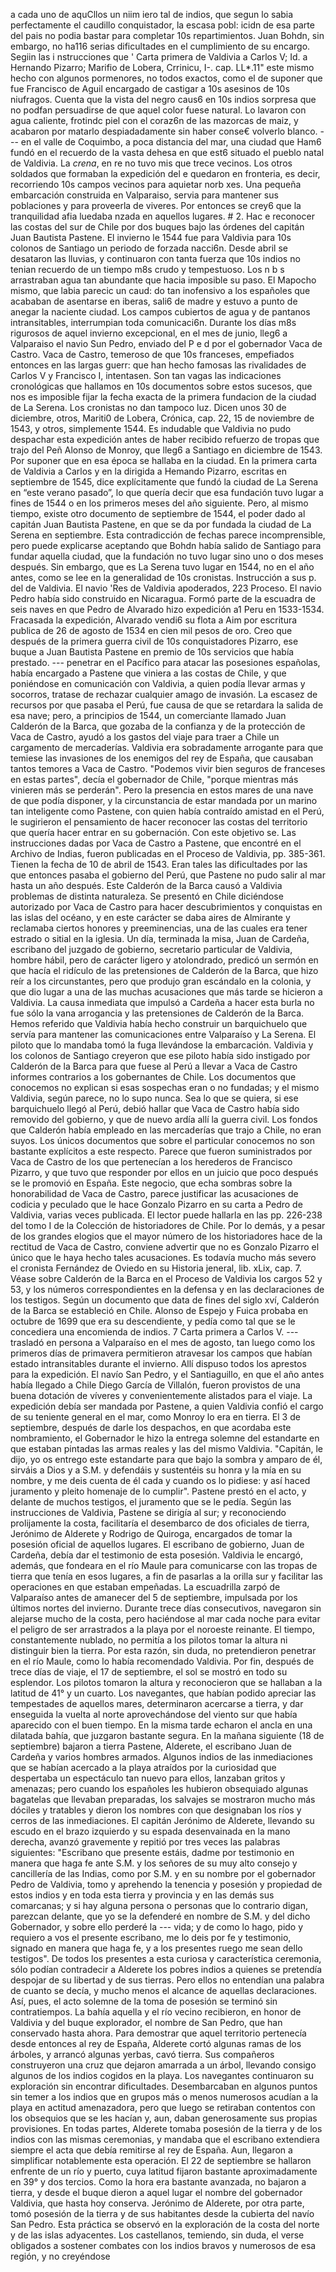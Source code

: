 a cada uno de aquCllos un niim iero tal de indios, que segun lo sabia perfectamente el caudillo conquistador, la escasa pobl: icidn de esa parte del pais no podia bastar para completar 10s repartimientos. Juan Bohdn, sin embargo, no ha116 serias dificultades en el cumplimiento de su encargo. Segiin las i nstrucciones que ' Carta primera de Valdivia a Carlos V; Id. a Hernando Pizarro; Marifio de Lobera, Crrinicu, I-. cap. LL*.11" este mismo hecho con algunos pormenores, no todos exactos, como el de suponer que fue Francisco de Aguil encargado de castigar a 10s asesinos de 10s niufragos. Cuenta que la vista del negro caus6 en 10s indios sorpresa que no podfan persuadirse de que aquel color fuese natural. Lo lavaron con agua caliente, frotindc piel con el coraz6n de las mazorcas de maiz, y acabaron por matarlo despiadadamente sin haber conse€ volverlo blanco. --- en el valle de Coquimbo, a poca distancia del mar, una ciudad que Ham6 fundó en el recuerdo de la vasta dehesa en que est6 situado el pueblo natal de Valdivia. La *crena*, en re no tuvo mis que trece vecinos. Los otros soldados que formaban la expedición del e quedaron en fronteria, es decir, recorriendo 10s campos vecinos para aquietar norb xes. Una pequeña embarcación construida en Valparaiso, servia para mantener sus poblaciones y para proveerla de viveres. Por entonces se crey6 que la tranquilidad afia luedaba nzada en aquellos lugares. # 2. Hac e reconocer las costas del sur de Chile por dos buques bajo las órdenes del capitán Juan Bautista Pastene. El invierno le 1544 fue para Valdivia para 10s colonos de Santiago un periodo de forzada nacci6n. Desde abril se desataron las lluvias, y continuaron con tanta fuerza que 10s indios no tenian recuerdo de un tiempo m8s crudo y tempestuoso. Los n b s arrastraban agua tan abundante que hacia imposible su paso. El Mapocho mismo, que labia parecic un caud: do tan inofensivo a los españoles que acababan de asentarse en iberas, sali6 de madre y estuvo a punto de anegar la naciente ciudad. Los campos cubiertos de agua y de pantanos intransitables, interrumpian toda comunicaci6n. Durante los días m8s rigurosos de aquel invierno excepcional, en el mes de junio, lleg6 a Valparaiso el navio Sun Pedro, enviado del P e d por el gobernador Vaca de Castro. Vaca de Castro, temeroso de que 10s franceses, empefiados entonces en las largas guerr: que han hecho famosas las rivalidades de Carlos V y Francisco I, intentasen. Son tan vagas las indicaciones cronológicas que hallamos en 10s documentos sobre estos sucesos, que nos es imposible fijar la fecha exacta de la primera fundacion de la ciudad de La Serena. Los cronistas no dan tampoco luz. Dicen unos 30 de diciembre, otros, Mariti0 de Lobera, Crónica, cap. 22, 15 de noviembre de 1543, y otros, simplemente 1544. Es indudable que Valdivia no pudo despachar esta expedición antes de haber recibido refuerzo de tropas que trajo del Peñ Alonso de Monroy, que lleg6 a Santiago en diciembre de 1543. Por suponer que en esa época se hallaba en la ciudad. En la primera carta de Valdivia a Carlos y en la dirigida a Hemando Pizarro, escritas en septiembre de 1545, dice explícitamente que fundó la ciudad de La Serena en “este verano pasado”, lo que quería decir que esa fundación tuvo lugar a fines de 1544 o en los primeros meses del año siguiente. Pero, al mismo tiempo, existe otro documento de septiembre de 1544, el poder dado al capitán Juan Bautista Pastene, en que se da por fundada la ciudad de La Serena en septiembre. Esta contradicción de fechas parece incomprensible, pero puede explicarse aceptando que Bohdn había salido de Santiago para fundar aquella ciudad, que la fundación no tuvo lugar sino uno o dos meses después. Sin embargo, que es La Serena tuvo lugar en 1544, no en el año antes, como se lee en la generalidad de 10s cronistas. Instrucción a sus p. del de Valdivia. El navio 'Res de Valdivia apoderados, 223 Proceso. El navio Pedro había sido construido en Nicaragua. Formó parte de la escuadra de seis naves en que Pedro de Alvarado hizo expedición a1 Peru en 1533-1534. Fracasada la expedición, Alvarado vendi6 su flota a Aim por escritura publica de 26 de agosto de 1534 en cien mil pesos de oro. Creo que después de la primera guerra civil de 10s conquistadores Pizarro, ese buque a Juan Bautista Pastene en premio de 10s servicios que había prestado. --- penetrar en el Pacífico para atacar las posesiones españolas, había encargado a Pastene que viniera a las costas de Chile, y que poniéndose en comunicación con Valdivia, a quien podía llevar armas y socorros, tratase de rechazar cualquier amago de invasión. La escasez de recursos por que pasaba el Perú, fue causa de que se retardara la salida de esa nave; pero, a principios de 1544, un comerciante llamado Juan Calderón de la Barca, que gozaba de la confianza y de la protección de Vaca de Castro, ayudó a los gastos del viaje para traer a Chile un cargamento de mercaderías. Valdivia era sobradamente arrogante para que temiese las invasiones de los enemigos del rey de España, que causaban tantos temores a Vaca de Castro. "Podemos vivir bien seguros de franceses en estas partes", decía el gobernador de Chile, "porque mientras más vinieren más se perderán". Pero la presencia en estos mares de una nave de que podía disponer, y la circunstancia de estar mandada por un marino tan inteligente como Pastene, con quien había contraído amistad en el Perú, le sugirieron el pensamiento de hacer reconocer las costas del territorio que quería hacer entrar en su gobernación. Con este objetivo se. Las instrucciones dadas por Vaca de Castro a Pastene, que encontré en el Archivo de Indias, fueron publicadas en el Proceso de Valdivia, pp. 385-361. Tienen la fecha de 10 de abril de 1543. Eran tales las dificultades por las que entonces pasaba el gobierno del Perú, que Pastene no pudo salir al mar hasta un año después. Este Calderón de la Barca causó a Valdivia problemas de distinta naturaleza. Se presentó en Chile diciéndose autorizado por Vaca de Castro para hacer descubrimientos y conquistas en las islas del océano, y en este carácter se daba aires de Almirante y reclamaba ciertos honores y preeminencias, una de las cuales era tener estrado o sitial en la iglesia. Un día, terminada la misa, Juan de Cardeña, escribano del juzgado de gobierno, secretario particular de Valdivia, hombre hábil, pero de carácter ligero y atolondrado, predicó un sermón en que hacía el ridículo de las pretensiones de Calderón de la Barca, que hizo reír a los circunstantes, pero que produjo gran escándalo en la colonia, y que dio lugar a una de las muchas acusaciones que más tarde se hicieron a Valdivia. La causa inmediata que impulsó a Cardeña a hacer esta burla no fue sólo la vana arrogancia y las pretensiones de Calderón de la Barca. Hemos referido que Valdivia había hecho construir un barquichuelo que servía para mantener las comunicaciones entre Valparaíso y La Serena. El piloto que lo mandaba tomó la fuga llevándose la embarcación. Valdivia y los colonos de Santiago creyeron que ese piloto había sido instigado por Calderón de la Barca para que fuese al Perú a llevar a Vaca de Castro informes contrarios a los gobernantes de Chile. Los documentos que conocemos no explican si esas sospechas eran o no fundadas; y el mismo Valdivia, según parece, no lo supo nunca. Sea lo que se quiera, si ese barquichuelo llegó al Perú, debió hallar que Vaca de Castro había sido removido del gobierno, y que de nuevo ardía allí la guerra civil. Los fondos que Calderón había empleado en las mercaderías que trajo a Chile, no eran suyos. Los únicos documentos que sobre el particular conocemos no son bastante explícitos a este respecto. Parece que fueron suministrados por Vaca de Castro de los que pertenecían a los herederos de Francisco Pizarro, y que tuvo que responder por ellos en un juicio que poco después se le promovió en España. Este negocio, que echa sombras sobre la honorabilidad de Vaca de Castro, parece justificar las acusaciones de codicia y peculado que le hace Gonzalo Pizarro en su carta a Pedro de Valdivia, varias veces publicada. El lector puede hallarla en las pp. 226-238 del tomo I de la Colección de historiadores de Chile. Por lo demás, y a pesar de los grandes elogios que el mayor número de los historiadores hace de la rectitud de Vaca de Castro, conviene advertir que no es Gonzalo Pizarro el único que le haya hecho tales acusaciones. Es todavía mucho más severo el cronista Fernández de Oviedo en su Historia jeneral, lib. xLix, cap. 7. Véase sobre Calderón de la Barca en el Proceso de Valdivia los cargos 52 y 53, y los números correspondientes en la defensa y en las declaraciones de los testigos. Según un documento que data de fines del siglo xví, Calderón de la Barca se estableció en Chile. Alonso de Espejo y Fuica probaba en octubre de 1699 que era su descendiente, y pedía como tal que se le concediera una encomienda de indios. 7 Carta primera a Carlos V. --- trasladó en persona a Valparaíso en el mes de agosto, tan luego como los primeros días de primavera permitieron atravesar los campos que habían estado intransitables durante el invierno. Allí dispuso todos los aprestos para la expedición. El navío San Pedro, y el Santiaguillo, en que el año antes había llegado a Chile Diego García de Villalón, fueron provistos de una buena dotación de víveres y convenientemente alistados para el viaje. La expedición debía ser mandada por Pastene, a quien Valdivia confió el cargo de su teniente general en el mar, como Monroy lo era en tierra. El 3 de septiembre, después de darle los despachos, en que acordaba este nombramiento, el Gobernador le hizo la entrega solemne del estandarte en que estaban pintadas las armas reales y las del mismo Valdivia. "Capitán, le dijo, yo os entrego este estandarte para que bajo la sombra y amparo de él, sirváis a Dios y a S.M. y defendáis y sustentéis su honra y la mía en su nombre, y me deis cuenta de él cada y cuando os lo pidiese: y así haced juramento y pleito homenaje de lo cumplir". Pastene prestó en el acto, y delante de muchos testigos, el juramento que se le pedía. Según las instrucciones de Valdivia, Pastene se dirigía al sur; y reconociendo prolijamente la costa, facilitaría el desembarco de dos oficiales de tierra, Jerónimo de Alderete y Rodrigo de Quiroga, encargados de tomar la posesión oficial de aquellos lugares. El escribano de gobierno, Juan de Cardeña, debía dar el testimonio de esta posesión. Valdivia le encargó, además, que fondeara en el río Maule para comunicarse con las tropas de tierra que tenía en esos lugares, a fin de pasarlas a la orilla sur y facilitar las operaciones en que estaban empeñadas. La escuadrilla zarpó de Valparaíso antes de amanecer del 5 de septiembre, impulsada por los últimos nortes del invierno. Durante trece días consecutivos, navegaron sin alejarse mucho de la costa, pero haciéndose al mar cada noche para evitar el peligro de ser arrastrados a la playa por el noroeste reinante. El tiempo, constantemente nublado, no permitía a los pilotos tomar la altura ni distinguir bien la tierra. Por esta razón, sin duda, no pretendieron penetrar en el río Maule, como lo había recomendado Valdivia. Por fin, después de trece días de viaje, el 17 de septiembre, el sol se mostró en todo su esplendor. Los pilotos tomaron la altura y reconocieron que se hallaban a la latitud de 41° y un cuarto. Los navegantes, que habían podido apreciar las tempestades de aquellos mares, determinaron acercarse a tierra, y dar enseguida la vuelta al norte aprovechándose del viento sur que había aparecido con el buen tiempo. En la misma tarde echaron el ancla en una dilatada bahía, que juzgaron bastante segura. En la mañana siguiente (18 de septiembre) bajaron a tierra Pastene, Alderete, el escribano Juan de Cardeña y varios hombres armados. Algunos indios de las inmediaciones que se habían acercado a la playa atraídos por la curiosidad que despertaba un espectáculo tan nuevo para ellos, lanzaban gritos y amenazas; pero cuando los españoles les hubieron obsequiado algunas bagatelas que llevaban preparadas, los salvajes se mostraron mucho más dóciles y tratables y dieron los nombres con que designaban los ríos y cerros de las inmediaciones. El capitán Jerónimo de Alderete, llevando su escudo en el brazo izquierdo y su espada desenvainada en la mano derecha, avanzó gravemente y repitió por tres veces las palabras siguientes: "Escribano que presente estáis, dadme por testimonio en manera que haga fe ante S.M. y los señores de su muy alto consejo y cancillería de las Indias, como por S.M. y en su nombre por el gobernador Pedro de Valdivia, tomo y aprehendo la tenencia y posesión y propiedad de estos indios y en toda esta tierra y provincia y en las demás sus comarcanas; y si hay alguna persona o personas que lo contrario digan, parezcan delante, que yo se la defenderé en nombre de S.M. y del dicho Gobernador, y sobre ello perderé la --- vida; y de como lo hago, pido y requiero a vos el presente escribano, me lo deis por fe y testimonio, signado en manera que haga fe, y a los presentes ruego me sean dello testigos". De todos los presentes a esta curiosa y característica ceremonia, sólo podían contradecir a Alderete los pobres indios a quienes se pretendía despojar de su libertad y de sus tierras. Pero ellos no entendían una palabra de cuanto se decía, y mucho menos el alcance de aquellas declaraciones. Así, pues, el acto solemne de la toma de posesión se terminó sin contratiempos. La bahía aquella y el río vecino recibieron, en honor de Valdivia y del buque explorador, el nombre de San Pedro, que han conservado hasta ahora. Para demostrar que aquel territorio pertenecía desde entonces al rey de España, Alderete cortó algunas ramas de los árboles, y arrancó algunas yerbas, cavó tierra. Sus compañeros construyeron una cruz que dejaron amarrada a un árbol, llevando consigo algunos de los indios cogidos en la playa. Los navegantes continuaron su exploración sin encontrar dificultades. Desembarcaban en algunos puntos sin temer a los indios que en grupos más o menos numerosos acudían a la playa en actitud amenazadora, pero que luego se retiraban contentos con los obsequios que se les hacían y, aun, daban generosamente sus propias provisiones. En todas partes, Alderete tomaba posesión de la tierra y de los indios con las mismas ceremonias, y mandaba que el escribano extendiera siempre el acta que debía remitirse al rey de España. Aun, llegaron a simplificar notablemente esta operación. El 22 de septiembre se hallaron enfrente de un río y puerto, cuya latitud fijaron bastante aproximadamente en 39° y dos tercios. Como la hora era bastante avanzada, no bajaron a tierra, y desde el buque dieron a aquel lugar el nombre del gobernador Valdivia, que hasta hoy conserva. Jerónimo de Alderete, por otra parte, tomó posesión de la tierra y de sus habitantes desde la cubierta del navío San Pedro. Esta práctica se observó en la exploración de la costa del norte y de las islas adyacentes. Los castellanos, temiendo, sin duda, el verse obligados a sostener combates con los indios bravos y numerosos de esa región, y no creyéndose